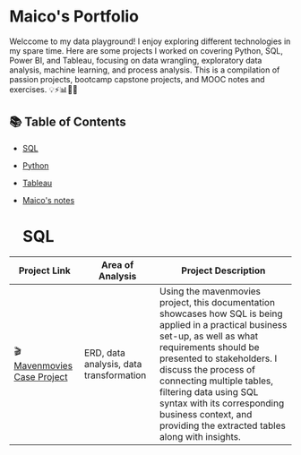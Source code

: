 # Maico's Portfolio

Welccome to my data playground! I enjoy exploring different technologies in my spare time. Here are some projects I worked on covering Python, SQL, Power BI, and Tableau, focusing on data wrangling, exploratory data analysis, machine learning, and process analysis. This is a compilation of passion projects, bootcamp capstone projects, and MOOC notes and exercises. 💡⚡📊👩‍💻

## 📚 Table of Contents
- [SQL](#sql)
- [Python](#python)
- [Tableau](#tableau)
- [Maico's notes](#maico-guides)

  # SQL
| Project Link | Area of Analysis | Project Description | 
|---|---|---|
| 🎬 [Mavenmovies Case Project](https://maicorebong.medium.com/practical-sql-project-mavenmovies-880e84103b9)| ERD, data analysis, data transformation | Using the mavenmovies project, this documentation showcases how SQL is being applied in a practical business set-up, as well as what requirements should be presented to stakeholders. I discuss the process of connecting multiple tables, filtering data using SQL syntax with its corresponding business context, and providing the extracted tables along with insights. | 
